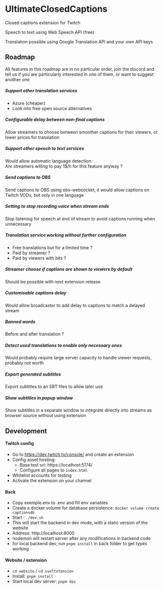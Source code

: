 # UltimateClosedCaptions

Closed captions extension for Twitch

Speech to text using Web Speech API (free)

Translation possible using Google Translation API and your own API keys

## Roadmap
All features in this roadmap are in no particular order,
join the discord and tell us if you are particularly interested in one of them, or want to suggest another one

##### Support other translation services
- Azure (cheaper)
- Look into free open source alternatives

##### Configurable delay between non-final captions
Allow streamers to choose between smoother captions for their viewers, or lower prices for translation

##### Support other speech to text services
Would allow automatic language detection.\
Are streamers willing to pay 1$/h for this feature anyway ?

##### Send captions to OBS
Send captions to OBS using obs-websocket,
it would allow captions on Twitch VODs, but only in one language

##### Setting to stop recording voice when stream ends
Stop listening for speech at end of stream to avoid captions running when unnecessary

##### Translation service working without further configuration
- Free translations but for a limited time ?
- Paid by streamer ?
- Paid by viewers with bits ?

##### Streamer choose if captions are shown to viewers by default
Should be possible with next extension release

##### Customisable captions delay
Would allow broadcaster to add delay to captions to match a delayed stream

##### Banned words
Before and after translation ?

##### Detect used translations to enable only necessary ones
Would probably require large server capacity to handle viewer requests, probably not worth

##### Export generated subtitles
Export subtitles to an SRT files to allow later use

##### Show subtitles in popup window
Show subtitles in a separate window to integrate directly into streams as browser source without using extension

## Development

#### Twitch config
- Go to https://dev.twitch.tv/console/ and create an extension
- Config asset hosting:
  - Base test uri: https://localhost:5174/
  - Configure all pages to `index.html`
- Whitelist accounts for testing
- Activate the extension on your channel

#### Back
- Copy exemple.env to .env and fill env variables
- Create a docker volume for database persistence: `docker volume create captionsdb`
- Start : `./dev.sh`
- This will start the backend in dev mode, with a static version of the website
- Address: http://localhost:8000
- nodemon will restart server after any modifications in backend code
- for local backend dev, run `pnpm install` in back folder to get types working

#### Website / extension
- `cd website` / `cd sveltxtension`
- Install: `pnpm install`
- Start local dev server: `pnpm dev`
